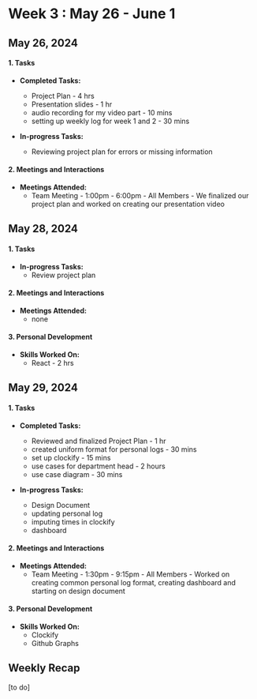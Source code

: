 # Week 3 : May 26 - June 1

## May 26, 2024

#### 1. Tasks
- **Completed Tasks:**
  - Project Plan - 4 hrs
  - Presentation slides - 1 hr
  - audio recording for my video part - 10 mins
  - setting up weekly log for week 1 and 2 -  30 mins

- **In-progress Tasks:**
  - Reviewing project plan for errors or missing information

#### 2. Meetings and Interactions
- **Meetings Attended:**
  - Team Meeting - 1:00pm - 6:00pm - All Members - We finalized our project plan and worked on creating our presentation video

## May 28, 2024

#### 1. Tasks
- **In-progress Tasks:**
  - Review project plan

#### 2. Meetings and Interactions
- **Meetings Attended:**
  - none

#### 3. Personal Development
- **Skills Worked On:**
  - React - 2 hrs

## May 29, 2024

#### 1. Tasks
- **Completed Tasks:**
  - Reviewed and finalized Project Plan - 1 hr
  - created uniform format for personal logs - 30 mins
  - set up clockify - 15 mins
  - use cases for department head - 2 hours
  - use case diagram - 30 mins

- **In-progress Tasks:**
  - Design Document
  - updating personal log
  - imputing times in clockify
  - dashboard

#### 2. Meetings and Interactions
- **Meetings Attended:**
  - Team Meeting - 1:30pm - 9:15pm - All Members - Worked on creating common personal log format, creating dashboard and starting on design document

#### 3. Personal Development
- **Skills Worked On:**
  - Clockify
  - Github Graphs
 
## Weekly Recap
[to do]
